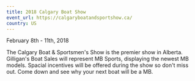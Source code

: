 ```yaml
---
title: 2018 Calgary Boat Show  
event_url: https://calgaryboatandsportshow.ca/
country: US
---
```

February 8th - 11th, 2018

The Calgary Boat & Sportsmen's Show is the premier show in Alberta.  Gilligan's Boat Sales will represent MB Sports, displaying the newest MB models.  Spacial incentives will be offered during the show so don't miss out. Come down and see why your next boat will be a MB. 
